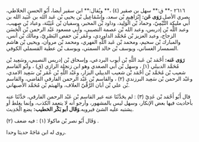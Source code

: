 ٢٦١٦ -** ق:** سهل بن صقير (٤) ،** ويُقال:** ابن سقير أيضا، أَبُو الحسن الخلاطي، بصري الأصل.**رَوَى عَن:** إِبْرَاهِيم بْن سعد، وإِسْمَاعِيل بْن يحيى بْن عَبد الله بن عُبَيد الله بن أَبي مليكة التَّيْمِيّ، وحماد بْن الْوَلِيد، وداود بْن المحبر، وسفيان بْن عُيَيْنَة، وعباد بْن صهيب، وعبد اللَّه بْن إدريس، وعبد الله بْن عصمة النصيبي، وأَبِي مسعود عَبْد الرحمن بْن الْحَسَن الزجاج، وعبد العزيز بْن مُحَمَّد الداوردي، وعُمَر بْن حفص البَصْرِيّ، ومالك بْن أنس، والمبارك بْن سحيم، ومحمد بْن عَبد اللَّهِ الفهري، ومحمد بْن مروان، ويحيى بْن هاشم السمسار الغساني، ويوسف بْن خالد السمتي، ويوسف بْن عطية القسملي الكوفي.

**رَوَى عَنه:** أَحْمَد بْن عَبد اللَّهِ بْن أيوب البردعي، وإسحاق بْن إدريس النصيبي، وسَعِيد بْن مُحَمَّد الدبيلي (١) ، وسهل بْن أَبي الصغدي وهو ابن زنجلة الرازي (ق) ، وأَبُو القاسم شعيب بْن مُحَمَّد بْن أَحْمَد بْن شعيب الدييلي البزار، وعَبْد اللَّهِ بْن عُمَر بْن سَعِيد الامدي، وعَبْد الرحمن بْن سَعِيد البرزندي (٢) ، والقاسم بْن عَبْد الرحمن الفارقي القاضي، والقاسم بْن علي بْن أبان الرَّقِّيّ العلاف، والهيثم بْن مُحَمَّد الأصبهاني.

قال أَبُو أَحْمَد بْن عَدِيّ (٣) : لم يحَدَّثَنَا عنه غير القاسم بْن عَبْد الرحمن الفارقي، حَدَّثَنَا عنه بأحاديث فيها بعض الإنكار، وسهل ليس بالمشهور، وأرجو أنه لا يتعمد الكذب، وإنما يغلط أو يشتبه عليه الشئ فيرويه.**وَقَال أبو بَكْر الخطيب:** يضع الْحَدِيث.

وَقَال أَبُو نصر بْن ماكولا (١) : فيه ضعف (٢) .

روى له ابن مَاجَهْ حديثا وحدا.